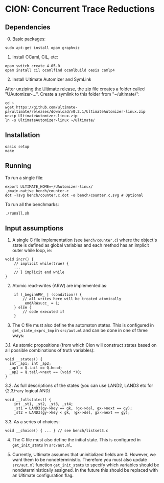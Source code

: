 # CION: Concurrent Trace Reductions

## Dependencies

0. Basic packages:
```
sudo apt-get install opam graphviz
```
1. Install OCaml, CIL, etc:

```
opam switch create 4.05.0 
opam install cil ocamlfind ocamlbuild oasis camlp4
```

2. Install Ultimate Automizer and SymLink

After unziping [the Ultimate release](https://github.com/ultimate-pa/ultimate/releases/download/v0.2.1/UltimateAutomizer-linux.zip), the zip file creates a folder called "UAutomizer-...". Create a symlink to this folder from "~/ultimate/":
```
cd ~
wget https://github.com/ultimate-pa/ultimate/releases/download/v0.2.1/UltimateAutomizer-linux.zip
unzip UltimateAutomizer-linux.zip 
ln -s UltimateAutomizer-linux ~/ultimate/
```

## Installation

```
oasis setup
make
```

## Running

To run a single file:
```
export ULTIMATE_HOME=~/UAutomizer-linux/
./main.native bench/counter.c
dot -Tsvg bench/counter.c.dot -o bench/counter.c.svg # Optional
```

To run all the benchmarks:
```
./runall.sh
```

## Input assumptions

 1. A single C file implementation (see `bench/counter.c`) where the object's state is defined as global variables and each method has an implicit outer while loop, ie:
```
void incr() {
    // implicit while(true) {
    ...
    // } implicit end while
}
```
2. Atomic read-writes (ARW) are implemented as:
```
    if (_beginARW_ | (condition)) {
        // all writes here will be treated atomically
        _endARWsucc_ = 1;
    } else {
        // code executed if 
    }
```

3. The C file must also define the automaton states.
This is configured in `get_state_exprs_tmp` in `src/aut.ml`
and can be done in one of three ways:

  3.1. As atomic propositions (from which Cion will construct states based on all possible combinations of truth variables):
```
void __states() {
  int _ap1; int _ap2;
  _ap1 = Q.tail == Q.head;
  _ap2 = Q.tail->next == (void *)0;
}
```
   
  3.2. As full descriptions of the states (you can use LAND2, LAND3 etc for {2,3}-ary logical AND)
```
void __fullstates() {
    int _st1, _st2, _st3, _st4;
    _st1 = LAND3(gy->key == gk, !gx->del, gx->next == gy); 
    _st2 = LAND3(gy->key < gk, !gx->del, gx->next == gy); 
```

   3.3. As a series of choices:
```
void __choice() { ... } // see bench/listset3.c
```

4. The C file must also define the initial state. 
This is configured in `get_init_stmts` in `src/aut.ml`.

5. Currently, Ultimate assumes that uninitialized fields are 0. However, we want them to be nondeterministic. Therefore you must also update `src/aut.ml` function `get_init_stmts` to specify which variables should be nondeterministically assigned. In the future this should be replaced with an Ultimate configuration flag.
